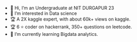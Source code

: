- 👋 Hi, I’m an Undergraduate at NIT DURGAPUR 23
- 👀 I’m interested in Data science
- 🏆 A 2X kaggle expert, with about 60k+ views on kaggle.
- 🏆 6 ⭐ coder on hackerrank, 350+ questions on leetcode.
- 🌱 I’m currently learning Bigdata analytics.

<!---
itsabhijit-001/itsabhijit-001 is a ✨ special ✨ repository because its `README.md` (this file) appears on your GitHub profile.
You can click the Preview link to take a look at your changes.
--->
